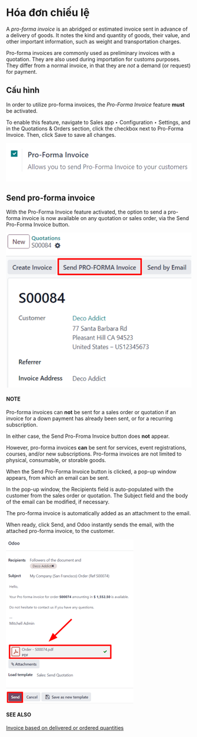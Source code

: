 # Hóa đơn chiếu lệ

A *pro-forma invoice* is an abridged or estimated invoice sent in advance of a delivery of goods. It
notes the kind and quantity of goods, their value, and other important information, such as weight
and transportation charges.

Pro-forma invoices are commonly used as preliminary invoices with a quotation. They are also used
during importation for customs purposes. They differ from a normal invoice, in that they are *not* a
demand (or request) for payment.

## Cấu hình

In order to utilize pro-forma invoices, the *Pro-Forma Invoice* feature **must** be activated.

To enable this feature, navigate to Sales app ‣ Configuration ‣ Settings, and
in the Quotations & Orders section, click the checkbox next to Pro-Forma
Invoice. Then, click Save to save all changes.

![The Pro-Forma Invoice feature setting in the Odoo Sales application.](../../../../.gitbook/assets/pro-forma-setting.png)

## Send pro-forma invoice

With the Pro-Forma Invoice feature activated, the option to send a pro-forma invoice is
now available on any quotation or sales order, via the Send Pro-Forma Invoice button.

![The Send Pro-Forma Invoice button on a typical sales order in Odoo Sales.](../../../../.gitbook/assets/send-pro-forma-invoice-button.png)

#### NOTE
Pro-forma invoices can **not** be sent for a sales order or quotation if an invoice for a down
payment has already been sent, or for a recurring subscription.

In either case, the Send Pro-Froma Invoice button does **not** appear.

However, pro-forma invoices **can** be sent for services, event registrations, courses, and/or
new subscriptions. Pro-forma invoices are not limited to physical, consumable, or storable goods.

When the Send Pro-Forma Invoice button is clicked, a pop-up window appears, from which
an email can be sent.

In the pop-up window, the Recipients field is auto-populated with the customer from the
sales order or quotation. The Subject field and the body of the email can be modified,
if necessary.

The pro-forma invoice is automatically added as an attachment to the email.

When ready, click Send, and Odoo instantly sends the email, with the attached pro-forma
invoice, to the customer.

![The email pop-up window that appears with pro-forma invoice attached in Odoo Sales.](../../../../.gitbook/assets/pro-forma-email-message-pop-up.png)

#### SEE ALSO
[Invoice based on delivered or ordered quantities](invoicing_policy.md)
